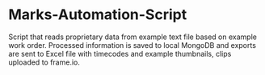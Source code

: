 # Marks-Automation-Script
Script that reads proprietary data from example text file based on example work order. Processed information is saved to local MongoDB and exports are sent to Excel file with timecodes and example thumbnails, clips uploaded to frame.io.
